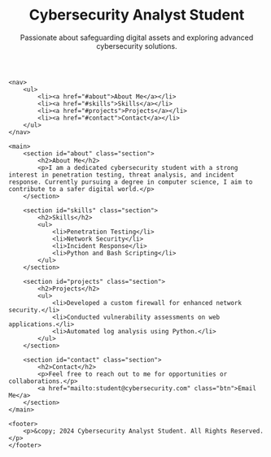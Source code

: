 <!DOCTYPE html>
<html lang="en">
<head>
    <meta charset="UTF-8">
    <meta name="viewport" content="width=device-width, initial-scale=1.0">
    <title>Cybersecurity Analyst Portfolio</title>
    <link rel="stylesheet" href="styles.css">
</head>
<body>
    <header>
        <div class="container">
            <h1>Cybersecurity Analyst Student</h1>
            <p>Passionate about safeguarding digital assets and exploring advanced cybersecurity solutions.</p>
        </div>
    </header>

    <nav>
        <ul>
            <li><a href="#about">About Me</a></li>
            <li><a href="#skills">Skills</a></li>
            <li><a href="#projects">Projects</a></li>
            <li><a href="#contact">Contact</a></li>
        </ul>
    </nav>

    <main>
        <section id="about" class="section">
            <h2>About Me</h2>
            <p>I am a dedicated cybersecurity student with a strong interest in penetration testing, threat analysis, and incident response. Currently pursuing a degree in computer science, I aim to contribute to a safer digital world.</p>
        </section>

        <section id="skills" class="section">
            <h2>Skills</h2>
            <ul>
                <li>Penetration Testing</li>
                <li>Network Security</li>
                <li>Incident Response</li>
                <li>Python and Bash Scripting</li>
            </ul>
        </section>

        <section id="projects" class="section">
            <h2>Projects</h2>
            <ul>
                <li>Developed a custom firewall for enhanced network security.</li>
                <li>Conducted vulnerability assessments on web applications.</li>
                <li>Automated log analysis using Python.</li>
            </ul>
        </section>

        <section id="contact" class="section">
            <h2>Contact</h2>
            <p>Feel free to reach out to me for opportunities or collaborations.</p>
            <a href="mailto:student@cybersecurity.com" class="btn">Email Me</a>
        </section>
    </main>

    <footer>
        <p>&copy; 2024 Cybersecurity Analyst Student. All Rights Reserved.</p>
    </footer>
</body>
</html>
